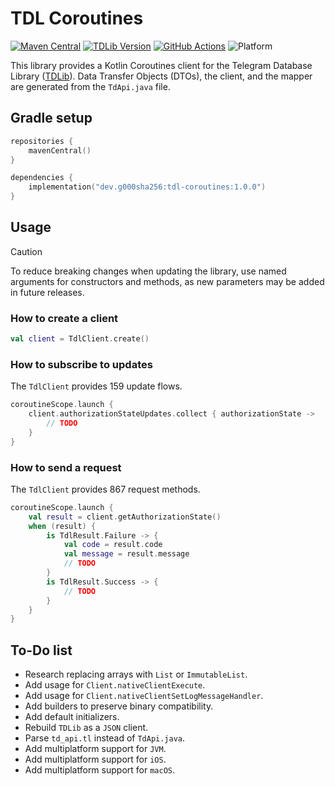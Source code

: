 # TDL Coroutines

[![Maven Central](https://img.shields.io/maven-central/v/dev.g000sha256/tdl-coroutines?label=Maven%20Central&labelColor=171C35&color=E38E33)](https://central.sonatype.com/artifact/dev.g000sha256/tdl-coroutines)
[![TDLib Version](https://img.shields.io/badge/TDLib-v1.8.50-blue?labelColor=19212A&color=53A5E3)](https://github.com/tdlib/td/tree/fb04b8d40e5e3d24c30001af2e9784c91d4606c0)
[![GitHub Actions](https://img.shields.io/github/actions/workflow/status/g000sha256/tdl-coroutines/build-and-publish.yml?label=GitHub%20Actions&labelColor=161B22)](https://github.com/g000sha256/tdl-coroutines/actions/workflows/build-and-publish.yml)
![Platform](https://img.shields.io/static/v1?color=green&label=Platform&message=Android)

This library provides a Kotlin Coroutines client for the Telegram Database Library ([TDLib](https://github.com/tdlib/td)).
Data Transfer Objects (DTOs), the client, and the mapper are generated from the `TdApi.java` file.

## Gradle setup

```kotlin
repositories {
    mavenCentral()
}
```

```kotlin
dependencies {
    implementation("dev.g000sha256:tdl-coroutines:1.0.0")
}
```

## Usage

> [!CAUTION]
> To reduce breaking changes when updating the library, use named arguments for constructors and methods, as new parameters may
> be added in future releases.

### How to create a client

```kotlin
val client = TdlClient.create()
```

### How to subscribe to updates

The `TdlClient` provides 159 update flows.

```kotlin
coroutineScope.launch {
    client.authorizationStateUpdates.collect { authorizationState ->
        // TODO
    }
}
```

### How to send a request

The `TdlClient` provides 867 request methods.

```kotlin
coroutineScope.launch {
    val result = client.getAuthorizationState()
    when (result) {
        is TdlResult.Failure -> {
            val code = result.code
            val message = result.message
            // TODO
        }
        is TdlResult.Success -> {
            // TODO
        }
    }
}
```

## To-Do list

- Research replacing arrays with `List` or `ImmutableList`.
- Add usage for `Client.nativeClientExecute`.
- Add usage for `Client.nativeClientSetLogMessageHandler`.
- Add builders to preserve binary compatibility.
- Add default initializers.
- Rebuild `TDLib` as a `JSON` client.
- Parse `td_api.tl` instead of `TdApi.java`.
- Add multiplatform support for `JVM`.
- Add multiplatform support for `iOS`.
- Add multiplatform support for `macOS`.
